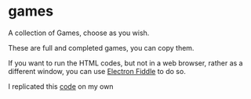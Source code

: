 # games
A collection of Games, choose as you wish.

These are full and completed games, you can copy them.


If you want to run the HTML codes, but not in a web browser, rather as a different window, you can use [Electron Fiddle](https://www.electronjs.org/fiddle) to do so.

I replicated this [code](https://github.com/MKM12345/games/blob/main/CollectionOfgames/tictactoe2.py) on my own
